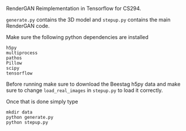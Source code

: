 RenderGAN Reimplementation in Tensorflow for CS294. 

`generate.py` contains the 3D model and `stepup.py` contains the main RenderGAN code. 

Make sure the following python dependencies are installed

```
h5py
multiprocess
pathos
Pillow
scipy
tensorflow
```

Before running make sure to download the Beestag h5py data and make sure to change `load_real_images` in `stepup.py` to load it correctly. 

Once that is done simply type
```
mkdir data
python generate.py
python stepup.py
```
